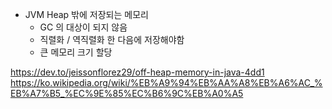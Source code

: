 * JVM Heap 밖에 저장되는 메모리
  * GC 의 대상이 되지 않음
  * 직렬화 / 역직렬화 한 다음에 저장해야함
  * 큰 메모리 크기 할당



https://dev.to/jeissonflorez29/off-heap-memory-in-java-4dd1
https://ko.wikipedia.org/wiki/%EB%A9%94%EB%AA%A8%EB%A6%AC_%EB%A7%B5_%EC%9E%85%EC%B6%9C%EB%A0%A5
 
  